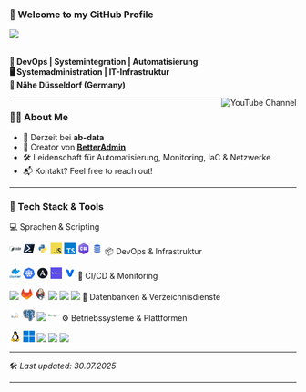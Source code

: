 <h3 title="Welcome">👋 Welcome to my GitHub Profile</h3>

<img src="https://komarev.com/ghpvc/?username=ZamranxD&color=red" align="left" />

<br /><br />

**🚀 DevOps | Systemintegration | Automatisierung**<br />
**🖥️ Systemadministration | IT-Infrastruktur**<br />
**📍 Nähe Düsseldorf (Germany)**

<a href="https://www.youtube.com/@BetterAdmin" target="_blank">
  <img align="right" src="https://img.shields.io/badge/YouTube-BetterAdmin-red?style=for-the-badge&logo=youtube" alt="YouTube Channel" />
</a>

---


### 👨‍💻 About Me
- 🏢 Derzeit bei **ab-data**
- 🎥 Creator von **[BetterAdmin](https://www.youtube.com/@BetterAdmin)**
- 🛠️ Leidenschaft für Automatisierung, Monitoring, IaC & Netzwerke
- 📬 Kontakt? Feel free to reach out!

---

### 🧰 Tech Stack & Tools

💻 Sprachen & Scripting

<code><img height="20" src="https://raw.githubusercontent.com/github/explore/main/topics/bash/bash.png"></code>
<code><img height="20" src="https://raw.githubusercontent.com/github/explore/main/topics/powershell/powershell.png"></code>
<code><img height="20" src="https://raw.githubusercontent.com/github/explore/main/topics/python/python.png"></code>
<code><img height="20" src="https://raw.githubusercontent.com/github/explore/main/topics/javascript/javascript.png"></code>
<code><img height="20" src="https://raw.githubusercontent.com/github/explore/main/topics/typescript/typescript.png"></code>
<code><img height="20" src="https://raw.githubusercontent.com/github/explore/main/topics/csharp/csharp.png"></code>
<code><img height="20" src="https://raw.githubusercontent.com/github/explore/main/topics/sql/sql.png"></code>
📦 DevOps & Infrastruktur

<code><img height="20" src="https://raw.githubusercontent.com/github/explore/main/topics/docker/docker.png"></code>
<code><img height="20" src="https://raw.githubusercontent.com/github/explore/main/topics/kubernetes/kubernetes.png"></code>
<code><img height="20" src="https://raw.githubusercontent.com/github/explore/main/topics/ansible/ansible.png"></code>
<code><img height="20" src="https://raw.githubusercontent.com/github/explore/main/topics/terraform/terraform.png"></code>
<code><img height="20" src="https://raw.githubusercontent.com/github/explore/main/topics/vagrant/vagrant.png"></code>
🧪 CI/CD & Monitoring

<code><img height="20" src="https://raw.githubusercontent.com/github/explore/main/topics/github-actions/github-actions.png"></code>
<code><img height="20" src="https://raw.githubusercontent.com/github/explore/main/topics/gitlab/gitlab.png"></code>
<code><img height="20" src="https://raw.githubusercontent.com/github/explore/main/topics/jenkins/jenkins.png"></code>
<code><img height="20" src="https://raw.githubusercontent.com/github/explore/main/topics/zabbix/zabbix.png"></code>
<code><img height="20" src="https://raw.githubusercontent.com/github/explore/main/topics/prometheus/prometheus.png"></code>
<code><img height="20" src="https://raw.githubusercontent.com/github/explore/main/topics/grafana/grafana.png"></code>
📁 Datenbanken & Verzeichnisdienste

<code><img height="20" src="https://raw.githubusercontent.com/github/explore/main/topics/mysql/mysql.png"></code>
<code><img height="20" src="https://raw.githubusercontent.com/github/explore/main/topics/postgresql/postgresql.png"></code>
<code><img height="20" src="https://assets.zabbix.com/img/brands/active_directory.svg"></code>
<code><img height="20" src="https://raw.githubusercontent.com/github/explore/main/topics/mongodb/mongodb.png"></code>
⚙️ Betriebssysteme & Plattformen

<code><img height="20" src="https://raw.githubusercontent.com/github/explore/main/topics/linux/linux.png"></code>
<code><img height="20" src="https://raw.githubusercontent.com/github/explore/main/topics/windows/windows.png"></code>
<code><img height="20" src="https://raw.githubusercontent.com/github/explore/main/topics/proxmox/proxmox.png"></code>
<code><img height="20" src="https://raw.githubusercontent.com/github/explore/main/topics/vmware/vmware.png"></code>
<code><img height="20" src="https://raw.githubusercontent.com/github/explore/main/topics/nextcloud/nextcloud.png"></code>

---

🛠️ *Last updated: 30.07.2025*

---

